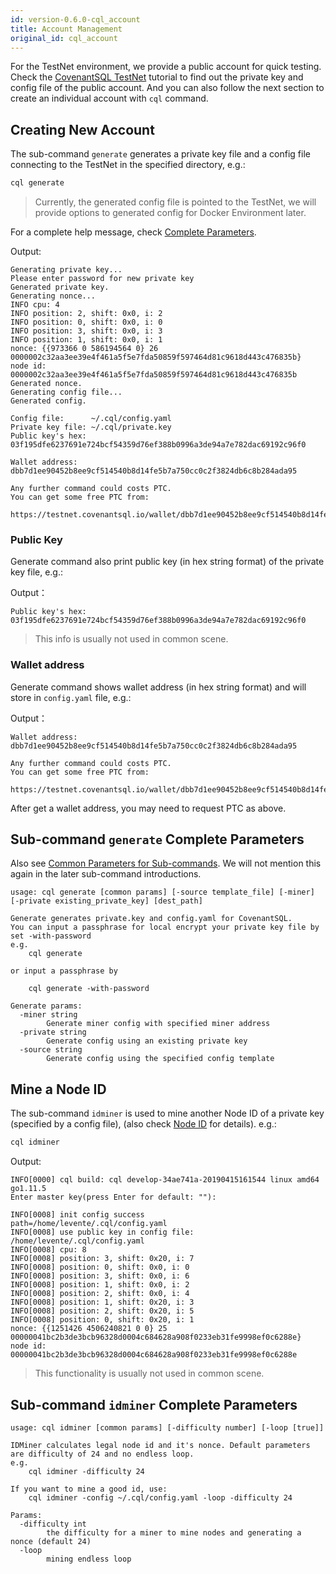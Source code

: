 ```yaml
---
id: version-0.6.0-cql_account
title: Account Management
original_id: cql_account
---
```


For the TestNet environment, we provide a public account for quick testing. Check the [CovenantSQL TestNet](quickstart) tutorial to find out the private key and config file of the public account. And you can also follow the next section to create an individual account with `cql` command.

## Creating New Account

The sub-command `generate` generates a private key file and a config file connecting to the TestNet in the specified directory, e.g.:

```bash
cql generate
```

> Currently, the generated config file is pointed to the TestNet, we will provide options to generated config for Docker Environment later.

For a complete help message, check [Complete Parameters](#sub-command-generate-complete-parameters).

Output:

    Generating private key...
    Please enter password for new private key
    Generated private key.
    Generating nonce...
    INFO cpu: 4
    INFO position: 2, shift: 0x0, i: 2
    INFO position: 0, shift: 0x0, i: 0
    INFO position: 3, shift: 0x0, i: 3
    INFO position: 1, shift: 0x0, i: 1
    nonce: {{973366 0 586194564 0} 26 0000002c32aa3ee39e4f461a5f5e7fda50859f597464d81c9618d443c476835b}
    node id: 0000002c32aa3ee39e4f461a5f5e7fda50859f597464d81c9618d443c476835b
    Generated nonce.
    Generating config file...
    Generated config.

    Config file:      ~/.cql/config.yaml
    Private key file: ~/.cql/private.key
    Public key's hex: 03f195dfe6237691e724bcf54359d76ef388b0996a3de94a7e782dac69192c96f0

    Wallet address: dbb7d1ee90452b8ee9cf514540b8d14fe5b7a750cc0c2f3824db6c8b284ada95

    Any further command could costs PTC.
    You can get some free PTC from:
    	https://testnet.covenantsql.io/wallet/dbb7d1ee90452b8ee9cf514540b8d14fe5b7a750cc0c2f3824db6c8b284ada95

### Public Key

Generate command also print public key (in hex string format) of the private key file, e.g.:

Output：

    Public key's hex: 03f195dfe6237691e724bcf54359d76ef388b0996a3de94a7e782dac69192c96f0

> This info is usually not used in common scene.

### Wallet address

Generate command shows wallet address (in hex string format) and will store in `config.yaml` file, e.g.:

Output：

    Wallet address: dbb7d1ee90452b8ee9cf514540b8d14fe5b7a750cc0c2f3824db6c8b284ada95

    Any further command could costs PTC.
    You can get some free PTC from:
    	https://testnet.covenantsql.io/wallet/dbb7d1ee90452b8ee9cf514540b8d14fe5b7a750cc0c2f3824db6c8b284ada95

After get a wallet address, you may need to request PTC as above.

## Sub-command `generate` Complete Parameters

Also see [Common Parameters for Sub-commands](cql_intro#common-parameters-for-sub-commands). We will not mention this again in the later sub-command introductions.

    usage: cql generate [common params] [-source template_file] [-miner] [-private existing_private_key] [dest_path]

    Generate generates private.key and config.yaml for CovenantSQL.
    You can input a passphrase for local encrypt your private key file by set -with-password
    e.g.
        cql generate

    or input a passphrase by

        cql generate -with-password

    Generate params:
      -miner string
        	Generate miner config with specified miner address
      -private string
        	Generate config using an existing private key
      -source string
        	Generate config using the specified config template

## Mine a Node ID

The sub-command `idminer` is used to mine another Node ID of a private key (specified by a config file), (also check [Node ID](terms#node-id) for details). e.g.:

```bash
cql idminer
```

Output:

    INFO[0000] cql build: cql develop-34ae741a-20190415161544 linux amd64 go1.11.5
    Enter master key(press Enter for default: ""):

    INFO[0008] init config success                           path=/home/levente/.cql/config.yaml
    INFO[0008] use public key in config file: /home/levente/.cql/config.yaml
    INFO[0008] cpu: 8
    INFO[0008] position: 3, shift: 0x20, i: 7
    INFO[0008] position: 0, shift: 0x0, i: 0
    INFO[0008] position: 3, shift: 0x0, i: 6
    INFO[0008] position: 1, shift: 0x0, i: 2
    INFO[0008] position: 2, shift: 0x0, i: 4
    INFO[0008] position: 1, shift: 0x20, i: 3
    INFO[0008] position: 2, shift: 0x20, i: 5
    INFO[0008] position: 0, shift: 0x20, i: 1
    nonce: {{1251426 4506240821 0 0} 25 00000041bc2b3de3bcb96328d0004c684628a908f0233eb31fe9998ef0c6288e}
    node id: 00000041bc2b3de3bcb96328d0004c684628a908f0233eb31fe9998ef0c6288e

> This functionality is usually not used in common scene.

## Sub-command `idminer` Complete Parameters

    usage: cql idminer [common params] [-difficulty number] [-loop [true]]

    IDMiner calculates legal node id and it's nonce. Default parameters are difficulty of 24 and no endless loop.
    e.g.
        cql idminer -difficulty 24

    If you want to mine a good id, use:
        cql idminer -config ~/.cql/config.yaml -loop -difficulty 24

    Params:
      -difficulty int
            the difficulty for a miner to mine nodes and generating a nonce (default 24)
      -loop
            mining endless loop
